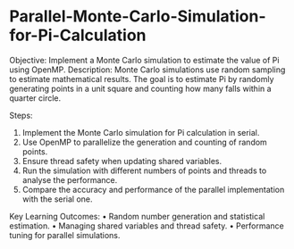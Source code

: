 # Parallel-Monte-Carlo-Simulation-for-Pi-Calculation

Objective: Implement a Monte Carlo simulation to estimate the value of Pi using OpenMP.
Description: Monte Carlo simulations use random sampling to estimate mathematical results. The goal is to estimate Pi by randomly generating points in a unit square and counting how many falls within a quarter circle.

Steps:
1.	Implement the Monte Carlo simulation for Pi calculation in serial.
2.	Use OpenMP to parallelize the generation and counting of random points.
3.	Ensure thread safety when updating shared variables.
4.	Run the simulation with different numbers of points and threads to analyse the performance.
5.	Compare the accuracy and performance of the parallel implementation with the serial one.

Key Learning Outcomes:
•	Random number generation and statistical estimation.
•	Managing shared variables and thread safety.
•	Performance tuning for parallel simulations.
